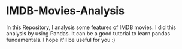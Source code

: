 # IMDB-Movies-Analysis
In this Repository, I analysis some features of IMDB movies. I did this analysis by using Pandas. It can be a good tutorial to learn pandas fundamentals. I hope it'll be useful for you :)
